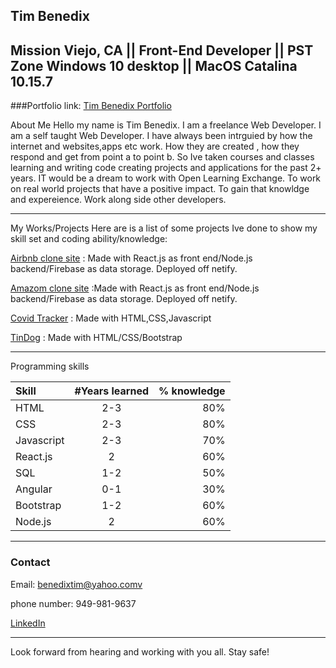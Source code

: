 Tim Benedix
---
Mission Viejo, CA || Front-End Developer || PST Zone
Windows 10 desktop || MacOS Catalina 10.15.7
---

###Portfolio link: [Tim Benedix Portfolio](https://tim-b-porfolio.netlify.app)


About Me
Hello my name is Tim Benedix. I am a freelance Web Developer. I am a self taught  Web Developer. I have always been intrguied by how the internet and websites,apps etc work. How they are created , how they respond and get from point a to point b. So Ive taken courses and classes learning and writing code creating projects and applications for the past 2+ years. IT would be a dream to work with Open Learning Exchange. To work on real world projects that have a positive impact. To gain that knowldge and expereience. Work along side other developers. 

---
My Works/Projects
Here are is a list of some projects Ive done to show my skill set and coding ability/knowledge:

[Airbnb clone site](https://airbnb-clone-td.netlify.app) : Made with React.js as front end/Node.js backend/Firebase as data storage. Deployed off netify.


[Amazom clone site](https://amazon-clone-site.netlify.app) :Made with React.js as front end/Node.js backend/Firebase as data storage. Deployed off netify.

[Covid Tracker](https://tinydog1324.github.io/covid-tracker/) : Made with HTML,CSS,Javascript

[TinDog](https://tinydog1324.github.io/tindog/) : Made with HTML/CSS/Bootstrap

---

Programming skills

| Skill | #Years learned  | % knowledge|
| :------------ |:---------------:| -----:|
|HTML      | 2-3 | 80% |
| CSS     | 2-3        |   80% |
| Javascript | 2-3        |    70% |
|React.js    | 2 | 60%|
|SQL        | 1-2 | 50%|
|Angular   | 0-1 | 30%|
|Bootstrap | 1-2 | 60%|
| Node.js | 2 | 60%|

---
### Contact

Email: benedixtim@yahoo.comv

phone number: 949-981-9637

[LinkedIn](https://www.linkedin.com/in/tim-benedix-751a5681/)

---

Look forward from hearing and working with you all. Stay safe!
